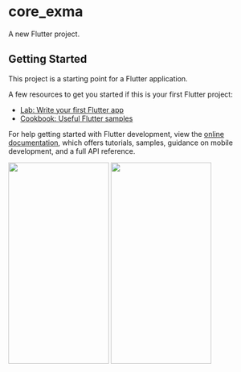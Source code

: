 # core_exma

A new Flutter project.

## Getting Started

This project is a starting point for a Flutter application.

A few resources to get you started if this is your first Flutter project:

- [Lab: Write your first Flutter app](https://docs.flutter.dev/get-started/codelab)
- [Cookbook: Useful Flutter samples](https://docs.flutter.dev/cookbook)

For help getting started with Flutter development, view the
[online documentation](https://docs.flutter.dev/), which offers tutorials,
samples, guidance on mobile development, and a full API reference.
<p>
  <img src="https://github.com/rutvik4940/student_app/assets/153794371/63bac055-070c-4f07-8d84-92b587061bd6" height="400px" width="200"/>
  <img src="https://github.com/rutvik4940/student_app/assets/153794371/e7b6baf5-5ebe-4e12-ac02-1a1a704ab65e"  height="400px" width="200"/>

</p>
